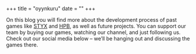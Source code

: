 +++
title = "oyynkuru"
date = ""
+++

On this blog you will find more about the development process of past games 
like [STYX](https://apps.apple.com/kz/app/styx-vertical-platformer/id1587424131) and 
[HPB](https://apps.apple.com/kz/app/hyper-pixel-beast/id1503065407), as well as future projects. 
You can support our team by buying our games, watching our channel, and just following us. 
Check out our social media below – we’ll be hanging out and discussing the games there. 